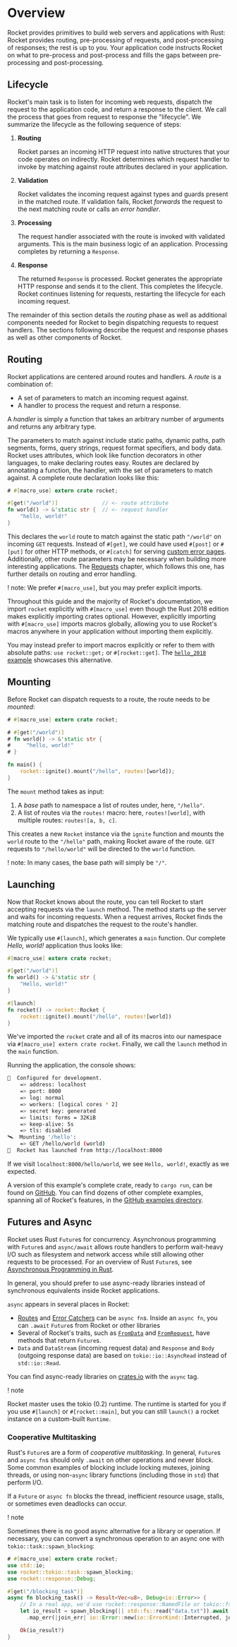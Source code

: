 # Overview

Rocket provides primitives to build web servers and applications with Rust:
Rocket provides routing, pre-processing of requests, and post-processing of
responses; the rest is up to you. Your application code instructs Rocket on what
to pre-process and post-process and fills the gaps between pre-processing and
post-processing.

## Lifecycle

Rocket's main task is to listen for incoming web requests, dispatch the request
to the application code, and return a response to the client. We call the
process that goes from request to response the "lifecycle". We summarize the
lifecycle as the following sequence of steps:

  1. **Routing**

     Rocket parses an incoming HTTP request into native structures that your
     code operates on indirectly. Rocket determines which request handler to
     invoke by matching against route attributes declared in your application.

  2. **Validation**

     Rocket validates the incoming request against types and guards present in
     the matched route. If validation fails, Rocket _forwards_ the request to
     the next matching route or calls an _error handler_.

  3. **Processing**

     The request handler associated with the route is invoked with validated
     arguments. This is the main business logic of an application. Processing
     completes by returning a `Response`.

  4. **Response**

     The returned `Response` is processed. Rocket generates the appropriate HTTP
     response and sends it to the client. This completes the lifecycle. Rocket
     continues listening for requests, restarting the lifecycle for each
     incoming request.

The remainder of this section details the _routing_ phase as well as additional
components needed for Rocket to begin dispatching requests to request handlers.
The sections following describe the request and response phases as well as other
components of Rocket.

## Routing

Rocket applications are centered around routes and handlers. A _route_ is a
combination of:

  * A set of parameters to match an incoming request against.
  * A handler to process the request and return a response.

A _handler_ is simply a function that takes an arbitrary number of arguments and
returns any arbitrary type.

The parameters to match against include static paths, dynamic paths, path
segments, forms, query strings, request format specifiers, and body data. Rocket
uses attributes, which look like function decorators in other languages, to make
declaring routes easy. Routes are declared by annotating a function, the
handler, with the set of parameters to match against. A complete route
declaration looks like this:

```rust
# #[macro_use] extern crate rocket;

#[get("/world")]              // <- route attribute
fn world() -> &'static str {  // <- request handler
    "hello, world!"
}
```

This declares the `world` route to match against the static path `"/world"` on
incoming `GET` requests. Instead of `#[get]`, we could have used `#[post]` or
`#[put]` for other HTTP methods, or `#[catch]` for serving [custom error
pages](../requests/#error-catchers). Additionally, other route parameters may be
necessary when building more interesting applications. The
[Requests](../requests) chapter, which follows this one, has further details on
routing and error handling.

! note: We prefer `#[macro_use]`, but you may prefer explicit imports.

  Throughout this guide and the majority of Rocket's documentation, we import
  `rocket` explicitly with `#[macro_use]` even though the Rust 2018 edition
  makes explicitly importing crates optional. However, explicitly importing with
  `#[macro_use]` imports macros globally, allowing you to use Rocket's macros
  anywhere in your application without importing them explicitly.

  You may instead prefer to import macros explicitly or refer to them with
  absolute paths: `use rocket::get;` or `#[rocket::get]`. The [`hello_2018`
  example](@example/hello_2018) showcases this alternative.

## Mounting

Before Rocket can dispatch requests to a route, the route needs to be _mounted_:

```rust
# #[macro_use] extern crate rocket;

# #[get("/world")]
# fn world() -> &'static str {
#     "hello, world!"
# }

fn main() {
    rocket::ignite().mount("/hello", routes![world]);
}
```

The `mount` method takes as input:

   1. A _base_ path to namespace a list of routes under, here, `"/hello"`.
   2. A list of routes via the `routes!` macro: here, `routes![world]`, with
      multiple routes: `routes![a, b, c]`.

This creates a new `Rocket` instance via the `ignite` function and mounts the
`world` route to the `"/hello"` path, making Rocket aware of the route. `GET`
requests to `"/hello/world"` will be directed to the `world` function.

! note: In many cases, the base path will simply be `"/"`.

## Launching

Now that Rocket knows about the route, you can tell Rocket to start accepting
requests via the `launch` method. The method starts up the server and waits for
incoming requests. When a request arrives, Rocket finds the matching route and
dispatches the request to the route's handler.

We typically use `#[launch]`, which generates a `main` function.
Our complete _Hello, world!_ application thus looks like:

```rust
#[macro_use] extern crate rocket;

#[get("/world")]
fn world() -> &'static str {
    "Hello, world!"
}

#[launch]
fn rocket() -> rocket::Rocket {
    rocket::ignite().mount("/hello", routes![world])
}
```

We've imported the `rocket` crate and all of its macros into our namespace via
`#[macro_use] extern crate rocket`. Finally, we call the `launch` method in the
`main` function.

Running the application, the console shows:

```sh
🔧  Configured for development.
    => address: localhost
    => port: 8000
    => log: normal
    => workers: [logical cores * 2]
    => secret key: generated
    => limits: forms = 32KiB
    => keep-alive: 5s
    => tls: disabled
🛰  Mounting '/hello':
    => GET /hello/world (world)
🚀  Rocket has launched from http://localhost:8000
```

If we visit `localhost:8000/hello/world`, we see `Hello, world!`, exactly as we
expected.

A version of this example's complete crate, ready to `cargo run`, can be found
on [GitHub](@example/hello_world). You can find dozens of other complete
examples, spanning all of Rocket's features, in the [GitHub examples
directory](@example/).

## Futures and Async

Rocket uses Rust `Future`s for concurrency. Asynchronous programming with
`Future`s and `async/await` allows route handlers to perform wait-heavy I/O such
as filesystem and network access while still allowing other requests to be
processed.  For an overview of Rust `Future`s, see [Asynchronous Programming in
Rust](https://rust-lang.github.io/async-book/).

In general, you should prefer to use async-ready libraries instead of
synchronous equivalents inside Rocket applications.

`async` appears in several places in Rocket:

* [Routes](../requests) and [Error Catchers](../requests#error-catchers) can be
  `async fn`s. Inside an `async fn`, you can `.await` `Future`s from Rocket or
  other libraries
* Several of Rocket's traits, such as [`FromData`](../requests#body-data) and
  [`FromRequest`](../requests#request-guards), have methods that return
  `Future`s.
* `Data` and `DataStream` (incoming request data) and `Response` and `Body`
  (outgoing response data) are based on `tokio::io::AsyncRead` instead of
  `std::io::Read`.

You can find async-ready libraries on [crates.io](https://crates.io) with the
`async` tag.

! note

  Rocket master uses the tokio (0.2) runtime. The runtime is started for you if
  you use `#[launch]` or `#[rocket::main]`, but you can still `launch()` a
  rocket instance on a custom-built `Runtime`.

### Cooperative Multitasking

Rust's `Future`s are a form of *cooperative multitasking*. In general, `Future`s
and `async fn`s should only `.await` on other operations and never block.  Some
common examples of blocking include locking mutexes, joining threads, or using
non-`async` library functions (including those in `std`) that perform I/O.

If a `Future` or `async fn` blocks the thread, inefficient resource usage,
stalls, or sometimes even deadlocks can occur.

! note

  Sometimes there is no good async alternative for a library or operation. If
  necessary, you can convert a synchronous operation to an async one with
  `tokio::task::spawn_blocking`:

  ```rust
  # #[macro_use] extern crate rocket;
  use std::io;
  use rocket::tokio::task::spawn_blocking;
  use rocket::response::Debug;

  #[get("/blocking_task")]
  async fn blocking_task() -> Result<Vec<u8>, Debug<io::Error>> {
      // In a real app, we'd use rocket::response::NamedFile or tokio::fs::File.
      let io_result = spawn_blocking(|| std::fs::read("data.txt")).await
        .map_err(|join_err| io::Error::new(io::ErrorKind::Interrupted, join_err))?;

      Ok(io_result?)
  }
  ```
